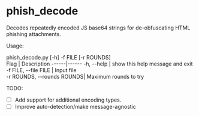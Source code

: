 # phish_decode
Decodes repeatedly encoded JS base64 strings for de-obfuscating HTML phishing attachments.


Usage:

phish_decode.py [-h] -f FILE [-r ROUNDS]  
Flag | Description
------|------
-h, --help        |          show this help message and exit  
-f FILE, --file FILE |       Input file  
-r ROUNDS, --rounds ROUNDS|  Maximum rounds to try  



TODO:
- [ ] Add support for additional encoding types.
- [ ] Improve auto-detection/make message-agnostic
